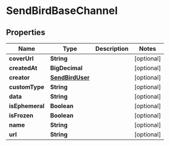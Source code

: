 

# SendBirdBaseChannel


## Properties

Name | Type | Description | Notes
------------ | ------------- | ------------- | -------------
**coverUrl** | **String** |  |  [optional]
**createdAt** | **BigDecimal** |  |  [optional]
**creator** | [**SendBirdUser**](SendBirdUser.md) |  |  [optional]
**customType** | **String** |  |  [optional]
**data** | **String** |  |  [optional]
**isEphemeral** | **Boolean** |  |  [optional]
**isFrozen** | **Boolean** |  |  [optional]
**name** | **String** |  |  [optional]
**url** | **String** |  |  [optional]



